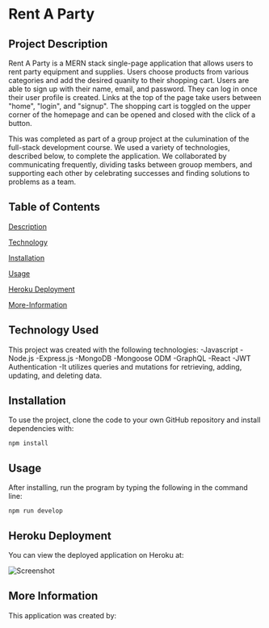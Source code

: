 # Rent A Party

## Project Description
Rent A Party is a MERN stack single-page application that allows users to rent party equipment and supplies. Users choose products from various categories and add the desired quanity to their shopping cart. Users are able to sign up with their name, email, and password. They can log in once their user profile is created.  Links at the top of the page take users between "home", "login", and "signup". The shopping cart is toggled on the upper corner of the homepage and can be opened and closed with the click of a button. 

This was completed as part of a group project at the culumination of the full-stack development course. We used a variety of technologies, described below, to complete the application. We collaborated by communicating frequently, dividing tasks between grouop members, and supporting each other by celebrating successes and finding solutions to problems as a team. 

## Table of Contents
[Description](#project-description)

[Technology](#technology-used)

[Installation](#installation)

[Usage](#usage)

[Heroku Deployment](#heroku)

[More-Information](#more-information)


## Technology Used
This project was created with the following technologies:
-Javascript
-Node.js
-Express.js
-MongoDB
-Mongoose ODM
-GraphQL
-React
-JWT Authentication
-It utilizes queries and mutations for retrieving, adding, updating, and deleting data. 


## Installation
To use the project, clone the code to your own GitHub repository and install dependencies with:

```
npm install
```

## Usage
After installing, run the program by typing the following in the command line:

```
npm run develop
```

## Heroku Deployment
You can view the deployed application on Heroku at: 
<!-- Update screenshot once site is deployed -->
![Screenshot](/screenshot.png)

## More Information
This application was created by:
<!-- Add Github usernames? Email addresses? -->